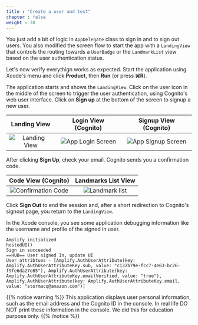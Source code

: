 ```yaml
---
title : "Create a user and test"
chapter : false
weight : 30
---
```


You just add a bit of logic in `AppDelegate` class to sign in and to sign out users.  You also modified the screen flow to start the app with a `LandingView` that controls the routing towards a `UserBadge` or the `LandmarkList` view based on the user authentication status.

Let's now verify everythign works as expected.  Start the application using Xcode's menu and click **Product**, then **Run** (or press **&#8984;R**).

The application starts and shows the `LandingView`.  Click on the user icon in the middle of the screen to trigger the user authentication, using Cognito's web user interface. Click on **Sign up** at the bottom of the screen to signup a new user.

Landing View | Login View (Cognito) | Signup View (Cognito)
:---: | :---: | :---: |
![Landing View](/images/30-20-test-1.png) | ![App Login Screen](/images/30-20-test-5.png) | ![App Signup Screen](/images/30-20-test-3.png) |

After clicking **Sign Up**, check your email.  Cognito sends you a confirmation code.

Code View (Cognito) | Landmarks List View
:---: | :---: |
![Confirmation Code](/images/30-20-test-4.png) | ![Landmark list](/images/30-20-test-6.png) |

Click **Sign Out** to end the session and, after a short redirection to Cognito's signout page, you return to the `LandingView`.

In the Xcode console, you see some application debugging information like the username and profile of the signed in user.  

```text 
Amplify initialized
hostedUI()
Sign in succeeded
==HUB== User signed In, update UI
User attribtues - [Amplify.AuthUserAttribute(key: Amplify.AuthUserAttributeKey.sub, value: "c132b79e-fcc7-4e63-bc26-f9fe6da27e85"), Amplify.AuthUserAttribute(key: Amplify.AuthUserAttributeKey.emailVerified, value: "true"), Amplify.AuthUserAttribute(key: Amplify.AuthUserAttributeKey.email, value: "stormacq@amazon.com")]
```

{{% notice warning %}}
This application displays user personal information, such as the email address and the Cognito ID in the console.  In real life DO NOT print these information in the console.  We did this for education purpose only.
{{% /notice %}}